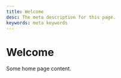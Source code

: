 ```yaml
---
title: Welcome
desc: The meta description for this page.
keywords: meta keywords
---
```


# Welcome

Some home page content.